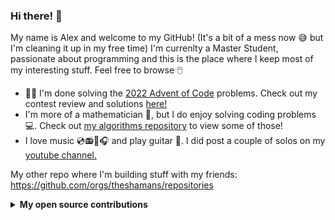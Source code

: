 ### Hi there! 🦘

My name is Alex and welcome to my GitHub! (It's a bit of a mess now 😅 but I'm cleaning it up in my free time) I'm currenlty a Master Student, passionate about programming and this is the place where I keep most of my interesting stuff. Feel free to browse 🖱️

<!--
**Ozoniuss/Ozoniuss** is a ✨ _special_ ✨ repository because its `README.md` (this file) appears on your GitHub profile.

Here are some ideas to get you started:

- 🔭 I’m currently working on ...
- 🌱 I’m currently learning ...
- 👯 I’m looking to collaborate on ...
- 🤔 I’m looking for help with ...
- 💬 Ask me about ...
- 📫 How to reach me: ...
- 😄 Pronouns: ...
- ⚡ Fun fact: ...
-->

- 🏋️‍♂️ I'm done solving the [2022 Advent of Code](https://adventofcode.com/2022/) problems. Check out my contest review and solutions [here!](https://github.com/Ozoniuss/Algorithms/tree/master/advent-of-code-2022)
- I'm more of a mathematician 📐, but I do enjoy solving coding problems 💻. Check out [my algorithms repository](https://github.com/Ozoniuss/Algorithms) to view some of those!
- I love music 💿📻🎼🎧 and play guitar 🎸. I did post a couple of solos on my [youtube channel.](https://www.youtube.com/@ozoniuss1463/videos)

My other repo where I'm building stuff with my friends: https://github.com/orgs/theshamans/repositories

<details>
<summary><b>My open source contributions</b></summary>
  
- https://github.com/spf13/viper/issues/1505
  
</details>
